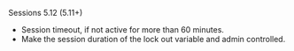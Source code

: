 Sessions 5.12 (5.11+)
- Session timeout, if not active for more than 60 minutes.
- Make the session duration of the lock out variable and admin controlled. 
